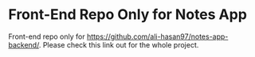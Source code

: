# Front-End Repo Only for Notes App

Front-end repo only for https://github.com/ali-hasan97/notes-app-backend/. Please check this link out for the whole project.
